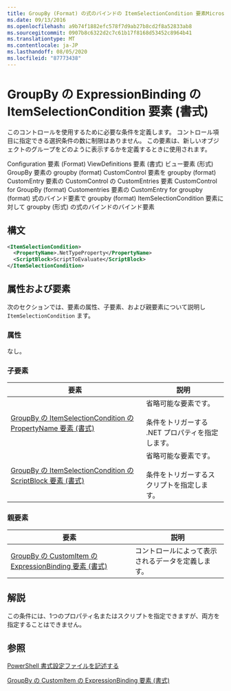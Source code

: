 ```yaml
---
title: GroupBy (Format) の式のバインドの ItemSelectionCondition 要素Microsoft Docs
ms.date: 09/13/2016
ms.openlocfilehash: a9b74f1882efc578f7d9ab27b8cd2f8a52833ab8
ms.sourcegitcommit: 0907b8c6322d2c7c61b17f8168d53452c8964b41
ms.translationtype: MT
ms.contentlocale: ja-JP
ms.lasthandoff: 08/05/2020
ms.locfileid: "87773438"
---
```

# <a name="itemselectioncondition-element-for-expressionbinding-for-groupby-format"></a>GroupBy の ExpressionBinding の ItemSelectionCondition 要素 (書式)

このコントロールを使用するために必要な条件を定義します。 コントロール項目に指定できる選択条件の数に制限はありません。 この要素は、新しいオブジェクトのグループをどのように表示するかを定義するときに使用されます。

Configuration 要素 (Format) ViewDefinitions 要素 (書式) ビュー要素 (形式) GroupBy 要素の groupby (format) CustomControl 要素を groupby (format) CustomEntry 要素の CustomControl の CustomEntries 要素 CustomControl for GroupBy (format) Customentries 要素の CustomEntry for groupby (format) 式のバインド要素で groupby (format) ItemSelectionCondition 要素に対して groupby (形式) の式のバインドのバインド要素

## <a name="syntax"></a>構文

```xml
<ItemSelectionCondition>
  <PropertyName>.NetTypeProperty</PropertyName>
  <ScriptBlock>ScriptToEvaluate</ScriptBlock>
</ItemSelectionCondition>
```

## <a name="attributes-and-elements"></a>属性および要素

次のセクションでは、要素の属性、子要素、および親要素について説明し `ItemSelectionCondition` ます。

### <a name="attributes"></a>属性

なし。

### <a name="child-elements"></a>子要素

|要素|説明|
|-------------|-----------------|
|[GroupBy の ItemSelectionCondition の PropertyName 要素 (書式)](./propertyname-element-for-itemselectioncondition-for-groupby-format.md)|省略可能な要素です。<br /><br /> 条件をトリガーする .NET プロパティを指定します。|
|[GroupBy の ItemSelectionCondition の ScriptBlock 要素 (書式)](./scriptblock-element-for-itemselectioncondition-for-groupby-format.md)|省略可能な要素です。<br /><br /> 条件をトリガーするスクリプトを指定します。|

### <a name="parent-elements"></a>親要素

|要素|説明|
|-------------|-----------------|
|[GroupBy の CustomItem の ExpressionBinding 要素 (書式)](./expressionbinding-element-for-customitem-for-groupby-format.md)|コントロールによって表示されるデータを定義します。|

## <a name="remarks"></a>解説

この条件には、1つのプロパティ名またはスクリプトを指定できますが、両方を指定することはできません。

## <a name="see-also"></a>参照

[PowerShell 書式設定ファイルを記述する](./writing-a-powershell-formatting-file.md)

[GroupBy の CustomItem の ExpressionBinding 要素 (書式)](./expressionbinding-element-for-customitem-for-groupby-format.md)
